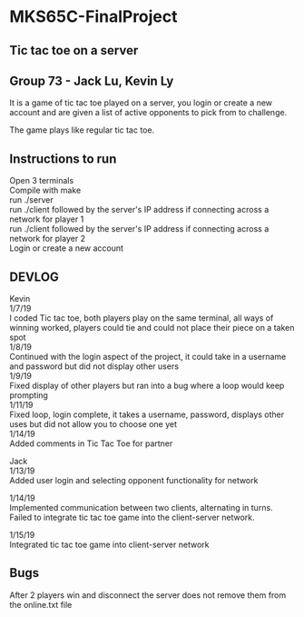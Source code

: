 # MKS65C-FinalProject
## Tic tac toe on a server
## Group 73 - Jack Lu, Kevin Ly

It is a game of tic tac toe played on a server, you login or create a new account and are given a list of active opponents to pick from to challenge. 

The game plays like regular tic tac toe.

## Instructions to run 
Open 3 terminals <br />
Compile with make <br />
run ./server <br />
run ./client followed by the server's IP address if connecting across a network for player 1 <br />
run ./client followed by the server's IP address if connecting across a network for player 2 <br />
Login or create a new account <br />

## DEVLOG
Kevin <br />
1/7/19 <br />
I coded Tic tac toe, both players play on the same terminal, all ways of winning worked, players could tie and could not place their piece on a taken spot <br />
1/8/19 <br />
Continued with the login aspect of the project, it could take in a username and password but did not display other users <br />
1/9/19 <br />
Fixed display of other players but ran into a bug where a loop would keep prompting <br />
1/11/19 <br />
Fixed loop, login complete, it takes a username, password, displays other uses but did not allow you to choose one yet <br />
1/14/19 <br />
Added comments in Tic Tac Toe for partner <br />

Jack <br />
1/13/19  
Added user login and selecting opponent functionality for network

1/14/19 <br />
Implemented communication between two clients, alternating in turns. <br>
Failed to integrate tic tac toe game into the client-server network.

1/15/19 <br />
Integrated tic tac toe game into client-server network

## Bugs 
After 2 players win and disconnect the server does not remove them from the online.txt file
